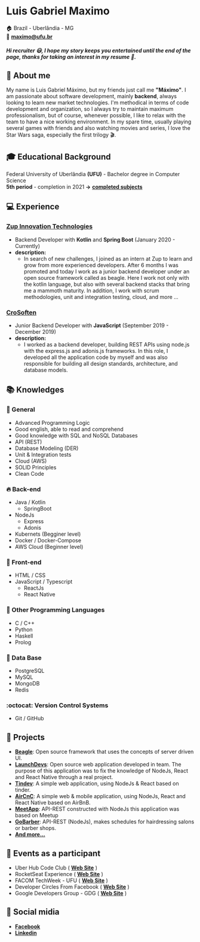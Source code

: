 # Luis Gabriel Maximo

:house:    Brazil - Uberlândia - MG <br>
:email:  **maximo@ufu.br**

##### Hi recruiter :smiley:, I hope my story keeps you entertained until the end of the page, thanks for taking an interest in my resume :beginner:.

## :bell: About me
My name is Luis Gabriel Máximo, but my friends just call me **"Máximo"**. I am passionate about software development, mainly **backend**, always looking to learn new market technologies. I'm methodical in terms of code development and organization, so I always try to maintain maximum professionalism, but of course, whenever possible, I like to relax with the team to have a nice working environment. In my spare time, usually playing several games with friends and also watching movies and series, I love the Star Wars saga, especially the first trilogy 🎬.

## :mortar_board: Educational Background
Federal University of Uberlândia **(UFU)** - Bachelor degree in Computer Science <br>
**5th period** - completion in 2021 **->** [**completed subjects**](https://github.com/gabrielmaximo/UFU/blob/master/README.md)

## :computer: Experience

### [Zup Innovation Technologies](https://www.zup.com.br/)
* Backend Developer with **Kotlin** and **Spring Boot** (January 2020 - Currently)
* **description:**  
   * In search of new challenges, I joined as an intern at Zup to learn and grow from more experienced developers. After 6 months I was promoted and today I work as a junior backend developer under an open source framework called as beagle. Here I work not only with the kotlin language, but also with several backend stacks that bring me a mammoth maturity. In addition, I work with scrum methodologies, unit and integration testing, cloud, and more ...

### [CroSoften](https://crosoften.com/)
* Junior Backend Developer with **JavaScript** (September 2019 - December 2019)
* **description:**  
   * I worked as a backend developer, building REST APIs using node.js with the express.js and adonis.js frameworks. In this role, I developed all the application code by myself and was also responsible for building all design standards, architecture, and database models.

## :books: Knowledges

### :pushpin: General
* Advanced Programming Logic
* Good english, able to read and comprehend
* Good knowledge with SQL and NoSQL Databases
* API (REST)
* Database Modeling (DER)
* Unit & Integration tests
* Cloud (AWS)
* SOLID Principles
* Clean Code

### :fire: Back-end
* Java / Kotlin
  * SpringBoot
* NodeJs
    * Express
    * Adonis
 * Kubernets (Begginer level)
 * Docker / Docker-Compose
 * AWS Cloud (Beginner level)

### :ocean: Front-end
* HTML / CSS  
* JavaScript / Typescript
    * ReactJs
    * React Native

### :muscle: Other Programming Languages
* C / C++ 
* Python
* Haskell
* Prolog

### :floppy_disk: Data Base
* PostgreSQL
* MySQL
* MongoDB
* Redis

### :octocat: Version Control Systems
* Git / GitHub

## :open_file_folder: Projects
* [**Beagle**](https://github.com/ZupIT/beagle): Open source framework that uses the concepts of server driven UI.
* [**LaunchDevs**](https://github.com/adamdias/launchdevs): Open source web application developed in team. The purpose of this application was to fix the knowledge of NodeJs, React and React Native through a real project.
* [**Tindev**](https://github.com/gabrielmaximo/Tindev): A simple web application, using NodeJs & React based on tinder.
* [**AirCnC**](https://github.com/gabrielmaximo/AirCnC): A simple web & mobile application, using NodeJs, React and React Native based on AirBnB.
* [**MeetApp**](https://github.com/gabrielmaximo/MeetApp): API-REST constructed with NodeJs this application was based on Meetup
* [**GoBarber**](https://github.com/gabrielmaximo/GoBarber): API-REST (NodeJs), makes schedules for hairdressing salons or barber shops.
* [**And more...**](https://github.com/gabrielmaximo?tab=repositories)

## :movie_camera: Events as a participant
* Uber Hub Code Club ( [**Web Site**](http://uberhubcode.com.br/) )
* RocketSeat Experience ( [**Web Site**](https://rocketseat.com.br/experience) )
* FACOM TechWeek - UFU ( [**Web Site**](http://www.techweek.facom.ufu.br/) )
* Developer Circles From Facebook ( [**Web Site**](https://devcirclesuberlandia13.splashthat.com/?fbclid=IwAR3Jh0L5XglL5tIq_xKtFQX-ldVxoccRgJYYc6VErjjedCzq-CbYP6teCh0) )
* Google Developers Group - GDG ( [**Web Site**](https://gdg.community.dev/gdg-uberlandia/) )

## :speech_balloon: Social midia
*  [**Facebook**](https://www.facebook.com/luis.mxm)
*  [**Linkedin**](https://www.linkedin.com/in/maximogabriel)
